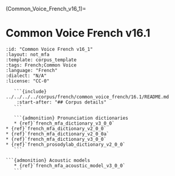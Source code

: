 (Common_Voice_French_v16_1)=
# Common Voice French v16.1

``````{corpus} Common Voice French v16.1
:id: "Common Voice French v16_1"
:layout: not_mfa
:template: corpus_template
:tags: French;Common Voice
:language: "French"
:dialect: "N/A"
:license: "CC-0"

   ```{include} ../../../../corpus/french/common_voice_french/16.1/README.md
    :start-after: "## Corpus details"
   ```

   ```{admonition} Pronunciation dictionaries
   * {ref}`french_mfa_dictionary_v3_0_0`
* {ref}`french_mfa_dictionary_v2_0_0`
* {ref}`french_mfa_dictionary_v2_0_0a`
* {ref}`french_mfa_dictionary_v3_0_0`
* {ref}`french_prosodylab_dictionary_v2_0_0`
   ```

```{admonition} Acoustic models
   * {ref}`french_mfa_acoustic_model_v3_0_0`
   ```
``````
